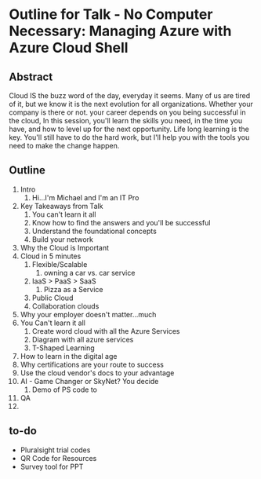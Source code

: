# Outline for Talk - No Computer Necessary: Managing Azure with Azure Cloud Shell

## Abstract

Cloud IS the buzz word of the day, everyday it seems. Many of us are tired of it, but we know it is the next evolution for all organizations. Whether your company is there or not. your career depends on you being successful in the cloud,  In this session, you'll learn the skills you need, in the time you have, and how to level up for the next opportunity. Life long learning is the key. You'll still have to do the hard work, but I'll help you with the tools you need to make the change happen.

## Outline

1. Intro 
    1. Hi...I'm Michael and I'm an IT Pro
1. Key Takeaways from Talk
    1. You can't learn it all
    1. Know how to find the answers and you'll be successful
    1. Understand the foundational concepts
    1. Build your network
1. Why the Cloud is Important
1. Cloud in 5 minutes
    1. Flexible/Scalable
        1. owning a car vs. car service
    1. IaaS > PaaS > SaaS
        1. Pizza as a Service
    1. Public Cloud
    1. Collaboration clouds
1. Why your employer doesn't matter...much
1. You Can't learn it all
    1. Create word cloud with all the Azure Services
    1. Diagram with all azure services
    1. T-Shaped Learning
1. How to learn in the digital age
1. Why certifications are your route to success
1. Use the cloud vendor's docs to your advantage
1. AI - Game Changer or SkyNet? You decide
    1. Demo of PS code to
1. QA
1. 

## to-do
- Pluralsight trial codes
- QR Code for Resources
- Survey tool for PPT